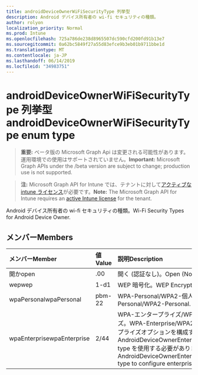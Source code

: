 ```yaml
---
title: androidDeviceOwnerWiFiSecurityType 列挙型
description: Android デバイス所有者の wi-fi セキュリティの種類。
author: rolyon
localization_priority: Normal
ms.prod: Intune
ms.openlocfilehash: 725a786de238d8965507dc590cfd200fd91b13e7
ms.sourcegitcommit: 0a62bc5849f27a55d83efce9b3eb01b9711bbe1d
ms.translationtype: MT
ms.contentlocale: ja-JP
ms.lasthandoff: 06/14/2019
ms.locfileid: "34983751"
---
```

# <a name="androiddeviceownerwifisecuritytype-enum-type"></a><span data-ttu-id="18214-103">androidDeviceOwnerWiFiSecurityType 列挙型</span><span class="sxs-lookup"><span data-stu-id="18214-103">androidDeviceOwnerWiFiSecurityType enum type</span></span>

> <span data-ttu-id="18214-104">**重要:** ベータ版の Microsoft Graph Api は変更される可能性があります。運用環境での使用はサポートされていません。</span><span class="sxs-lookup"><span data-stu-id="18214-104">**Important:** Microsoft Graph APIs under the /beta version are subject to change; production use is not supported.</span></span>

> <span data-ttu-id="18214-105">**注:** Microsoft Graph API for Intune では、テナントに対して[アクティブな intune ライセンス](https://go.microsoft.com/fwlink/?linkid=839381)が必要です。</span><span class="sxs-lookup"><span data-stu-id="18214-105">**Note:** The Microsoft Graph API for Intune requires an [active Intune license](https://go.microsoft.com/fwlink/?linkid=839381) for the tenant.</span></span>

<span data-ttu-id="18214-106">Android デバイス所有者の wi-fi セキュリティの種類。</span><span class="sxs-lookup"><span data-stu-id="18214-106">Wi-Fi Security Types for Android Device Owner.</span></span>

## <a name="members"></a><span data-ttu-id="18214-107">メンバー</span><span class="sxs-lookup"><span data-stu-id="18214-107">Members</span></span>
|<span data-ttu-id="18214-108">メンバー</span><span class="sxs-lookup"><span data-stu-id="18214-108">Member</span></span>|<span data-ttu-id="18214-109">値</span><span class="sxs-lookup"><span data-stu-id="18214-109">Value</span></span>|<span data-ttu-id="18214-110">説明</span><span class="sxs-lookup"><span data-stu-id="18214-110">Description</span></span>|
|:---|:---|:---|
|<span data-ttu-id="18214-111">開か</span><span class="sxs-lookup"><span data-stu-id="18214-111">open</span></span>|<span data-ttu-id="18214-112">.0</span><span class="sxs-lookup"><span data-stu-id="18214-112">0</span></span>|<span data-ttu-id="18214-113">開く (認証なし)。</span><span class="sxs-lookup"><span data-stu-id="18214-113">Open (No Authentication).</span></span>|
|<span data-ttu-id="18214-114">wep</span><span class="sxs-lookup"><span data-stu-id="18214-114">wep</span></span>|<span data-ttu-id="18214-115">1-d</span><span class="sxs-lookup"><span data-stu-id="18214-115">1</span></span>|<span data-ttu-id="18214-116">WEP 暗号化。</span><span class="sxs-lookup"><span data-stu-id="18214-116">WEP Encryption.</span></span>|
|<span data-ttu-id="18214-117">wpaPersonal</span><span class="sxs-lookup"><span data-stu-id="18214-117">wpaPersonal</span></span>|<span data-ttu-id="18214-118">pbm-2</span><span class="sxs-lookup"><span data-stu-id="18214-118">2</span></span>|<span data-ttu-id="18214-119">WPA-Personal/WPA2-個人用。</span><span class="sxs-lookup"><span data-stu-id="18214-119">WPA-Personal/WPA2-Personal.</span></span>|
|<span data-ttu-id="18214-120">wpaEnterprise</span><span class="sxs-lookup"><span data-stu-id="18214-120">wpaEnterprise</span></span>|<span data-ttu-id="18214-121">2/4</span><span class="sxs-lookup"><span data-stu-id="18214-121">4</span></span>|<span data-ttu-id="18214-122">WPA-エンタープライズ/WPA2-エンタープライズ。</span><span class="sxs-lookup"><span data-stu-id="18214-122">WPA-Enterprise/WPA2-Enterprise.</span></span> <span data-ttu-id="18214-123">エンタープライズオプションを構成するには、AndroidDeviceOwnerEnterpriseWifiConfiguration type を使用する必要があります。</span><span class="sxs-lookup"><span data-stu-id="18214-123">Must use AndroidDeviceOwnerEnterpriseWifiConfiguration type to configure enterprise options.</span></span>|





